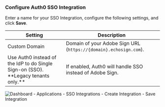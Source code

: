 ### Configure Auth0 SSO Integration

Enter a name for your SSO Integration, configure the following settings, and click **Save**.

<table class="table">
    <thead>
        <tr>
            <th><strong>Setting</strong></th>
            <th><strong>Description</strong></th>
        </tr>
    </thead>
    <tbody>
        <tr>
            <td>Custom Domain</td>
            <td>Domain of your Adobe Sign URL (<code>https://{domain}.echosign.com</code>).</td>
        </tr>
        <tr>
            <td>Use Auth0 instead of the IdP to do Single Sign-on (SSO). **Legacy tenants only.**</td>
            <td>If enabled, Auth0 will handle SSO instead of Adobe Sign.</td>
        </tr>
    </tbody>
</table>

![Dashboard - Applications - SSO Integrations - Create Integration - Save Integration](https://auth0.com/docs/media/articles/dashboard/sso-integrations/dashboard-integrations-sso-create_settings.png)
